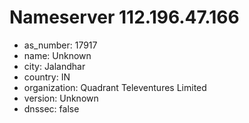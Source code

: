 # Nameserver 112.196.47.166

* as_number: 17917
* name: Unknown
* city: Jalandhar
* country: IN
* organization: Quadrant Televentures Limited
* version: Unknown
* dnssec: false
